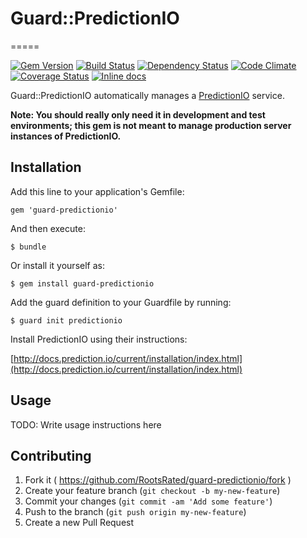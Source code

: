 # Guard::PredictionIO
=====

[![Gem Version](https://badge.fury.io/rb/guard-predictionio.png)](http://badge.fury.io/rb/guard-predictionio)
[![Build Status](https://travis-ci.org/RootsRated/guard-predictionio.png?branch=master)](https://travis-ci.org/RootsRated/guard-predictionio)
[![Dependency Status](https://gemnasium.com/RootsRated/guard-predictionio.png)](https://gemnasium.com/RootsRated/guard-predictionio)
[![Code Climate](https://codeclimate.com/github/RootsRated/guard-predictionio.png)](https://codeclimate.com/github/RootsRated/guard-predictionio)
[![Coverage Status](https://coveralls.io/repos/RootsRated/guard-predictionio/badge.png?branch=master)](https://coveralls.io/r/RootsRated/guard-predictionio)
[![Inline docs](http://inch-ci.org/github/RootsRated/guard-predictionio.png)](http://inch-ci.org/github/RootsRated/guard-predictionio)

Guard::PredictionIO automatically manages a
[PredictionIO](http://prediction.io/) service.

**Note: You should really only need it in development and test
environments; this gem is not meant to manage production server
instances of PredictionIO.**

## Installation

Add this line to your application's Gemfile:

    gem 'guard-predictionio'

And then execute:

    $ bundle

Or install it yourself as:

    $ gem install guard-predictionio

Add the guard definition to your Guardfile by running:

    $ guard init predictionio

Install PredictionIO using their instructions:

[http://docs.prediction.io/current/installation/index.html](http://docs.prediction.io/current/installation/index.html)

## Usage

TODO: Write usage instructions here

## Contributing

1. Fork it ( https://github.com/RootsRated/guard-predictionio/fork )
2. Create your feature branch (`git checkout -b my-new-feature`)
3. Commit your changes (`git commit -am 'Add some feature'`)
4. Push to the branch (`git push origin my-new-feature`)
5. Create a new Pull Request
